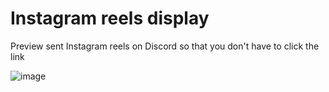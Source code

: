 # Instagram reels display

Preview sent Instagram reels on Discord so that you don't have to click the link

![image](https://user-images.githubusercontent.com/39555268/157739555-9c7d3279-5d23-4e57-87a9-9f126f6be295.png)
